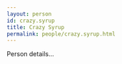 ```yaml
---
layout: person
id: crazy.syrup
title: Crazy Syrup
permalink: people/crazy.syrup.html
---
```


Person details...